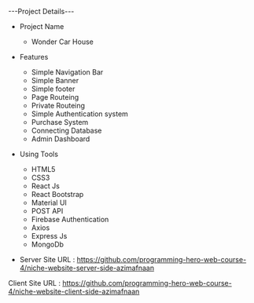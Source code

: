 ---Project Details---

- Project Name

  - Wonder Car House

- Features

  - Simple Navigation Bar
  - Simple Banner
  - Simple footer
  - Page Routeing
  - Private Routeing
  - Simple Authentication system
  - Purchase System
  - Connecting Database
  - Admin Dashboard

- Using Tools

  - HTML5
  - CSS3
  - React Js
  - React Bootstrap
  - Material UI
  - POST API
  - Firebase Authentication
  - Axios
  - Express Js
  - MongoDb

- Server Site URL : https://github.com/programming-hero-web-course-4/niche-website-server-side-azimafnaan

Client Site URL : https://github.com/programming-hero-web-course-4/niche-website-client-side-azimafnaan
